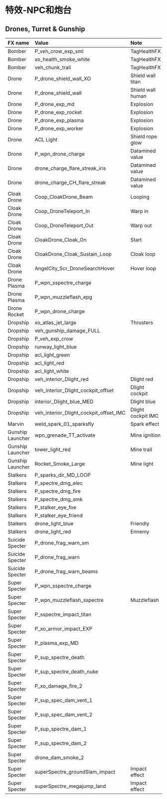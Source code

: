 # 特效-NPC和炮台

## Drones, Turret & Gunship

| FX name | Value | Note |
| :--- | :--- | :--- |
| Bomber | P\_veh\_crow\_exp\_sml | TagHealthFX |
| Bomber | xo\_health\_smoke\_white | TagHealthFX |
| Bomber | veh\_chunk\_trail | TagHealthFX |
| Drone | P\_drone\_shield\_wall\_XO | Shield wall titan |
| Drone | P\_drone\_shield\_wall | Shield wall human |
| Drone | P\_drone\_exp\_md | Explosion |
| Drone | P\_drone\_exp\_rocket | Explosion |
| Drone | P\_drone\_exp\_plasma | Explosion |
| Drone | P\_drone\_exp\_worker | Explosion |
| Drone | ACL Light | Shield rope glow |
| Drone | P\_wpn\_drone\_charge | Datamined value |
| Drone | drone\_charge\_flare\_streak\_iris | Datamined value |
| Drone | drone\_charge\_CH\_flare\_streak | Datamined value |
| Cloak Drone | Coop\_CloakDrone\_Beam | Looping |
| Cloak Drone | Coop\_DroneTeleport\_In | Warp in |
| Cloak Drone | Coop\_DroneTeleport\_Out | Warp out |
| Cloak Drone | CloakDrone\_Cloak\_On | Start |
| Cloak Drone | CloakDrone\_Cloak\_Sustain\_Loop | Cloak loop |
| Cloak Drone | AngelCity\_Scr\_DroneSearchHover | Hover loop |
| Drone Plasma | P\_wpn\_sspectre\_charge |  |
| Drone Plasma | P\_wpn\_muzzleflash\_epg |  |
| Drone Rocket | P\_wpn\_drone\_charge |  |
| Dropship | xo\_atlas\_jet\_large | Thrusters |
| Dropship | veh\_gunship\_damage\_FULL |  |
| Dropship | P\_veh\_exp\_crow |  |
| Dropship | runway\_light\_blue |  |
| Dropship | acl\_light\_green |  |
| Dropship | acl\_light\_red |  |
| Dropship | acl\_light\_white |  |
| Dropship | veh\_interior\_Dlight\_red | Dlight red |
| Dropship | veh\_interior\_Dlight\_cockpit\_offset | Dlight cockpit |
| Dropship | interior\_Dlight\_blue\_MED | Dlight blue |
| Dropship | veh\_interior\_Dlight\_cockpit\_offset\_IMC | Dlight cockpit IMC |
| Marvin | weld\_spark\_01\_sparksfly | Spark effect |
| Gunship Launcher | wpn\_grenade\_TT\_activate | Mine ignition |
| Gunship Launcher | tower\_light\_red | Mine trail |
| Gunship Launcher | Rocket\_Smoke\_Large | Mine light |
| Stalkers | P\_sparks\_dir\_MD\_LOOP |  |
| Stalkers | P\_spectre\_dmg\_elec |  |
| Stalkers | P\_spectre\_dmg\_fire |  |
| Stalkers | P\_spectre\_dmg\_smk |  |
| Stalkers | P\_stalker\_eye\_foe |  |
| Stalkers | P\_stalker\_eye\_friend |  |
| Stalkers | drone\_light\_blue | Friendly |
| Stalkers | drone\_light\_red | Ennemy |
| Suicide Specter | P\_drone\_frag\_warn\_sm |  |
| Suicide Specter | P\_drone\_frag\_warn |  |
| Suicide Specter | P\_drone\_frag\_warn\_beams |  |
| Super Specter | P\_wpn\_sspectre\_charge |  |
| Super Specter | P\_wpn\_muzzleflash\_sspectre | Muzzleflash |
| Super Specter | P\_sspectre\_impact\_titan |  |
| Super Specter | P\_xo\_armor\_impact\_EXP |  |
| Super Specter | P\_plasma\_exp\_MD |  |
| Super Specter | P\_sup\_spectre\_death |  |
| Super Specter | P\_sup\_spectre\_death\_nuke |  |
| Super Specter | P\_xo\_damage\_fire\_2 |  |
| Super Specter | P\_sup\_spec\_dam\_vent\_1 |  |
| Super Specter | P\_sup\_spec\_dam\_vent\_2 |  |
| Super Specter | P\_sup\_spectre\_dam\_1 |  |
| Super Specter | P\_sup\_spectre\_dam\_2 |  |
| Super Specter | drone\_dam\_smoke\_2 |  |
| Super Specter | superSpectre\_groundSlam\_impact | Impact effect |
| Super Specter | superSpectre\_megajump\_land | Impact effect |

## 

